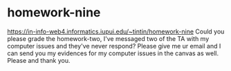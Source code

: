 # homework-nine
 
https://in-info-web4.informatics.iupui.edu/~tintin/homework-nine Could you please grade the homework-two, I've messaged two of the TA with my computer issues and they've never respond? Please give me ur email and I can send you my evidences for my computer issues in the canvas as well. Please and thank you.

